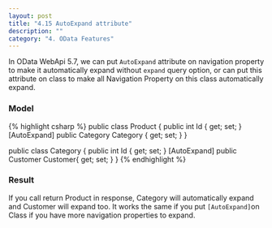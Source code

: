 ```yaml
---
layout: post
title: "4.15 AutoExpand attribute"
description: ""
category: "4. OData Features"
---
```


In OData WebApi 5.7, we can put `AutoExpand` attribute on navigation property to make it automatically expand without `expand` query option, or can put this attribute on class to make all Navigation Property on this class automatically expand.

### Model

{% highlight csharp %}
public class Product
{
    public int Id { get; set; }
    [AutoExpand]
    public Category Category { get; set; }
}

public class Category
{
    public int Id { get; set; }
    [AutoExpand]
    public Customer Customer{ get; set; }
}
{% endhighlight %}

### Result
If you call return Product in response, Category will automatically expand and Customer will expand too. It works the same if you put `[AutoExpand]`on Class if you have more navigation properties to expand.
